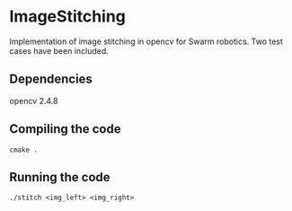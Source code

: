 # ImageStitching
Implementation of image stitching in opencv for Swarm robotics. Two test cases have been included.

## Dependencies
opencv 2.4.8

## Compiling the code
`cmake .`

## Running the code
`./stitch <img_left> <img_right>`

